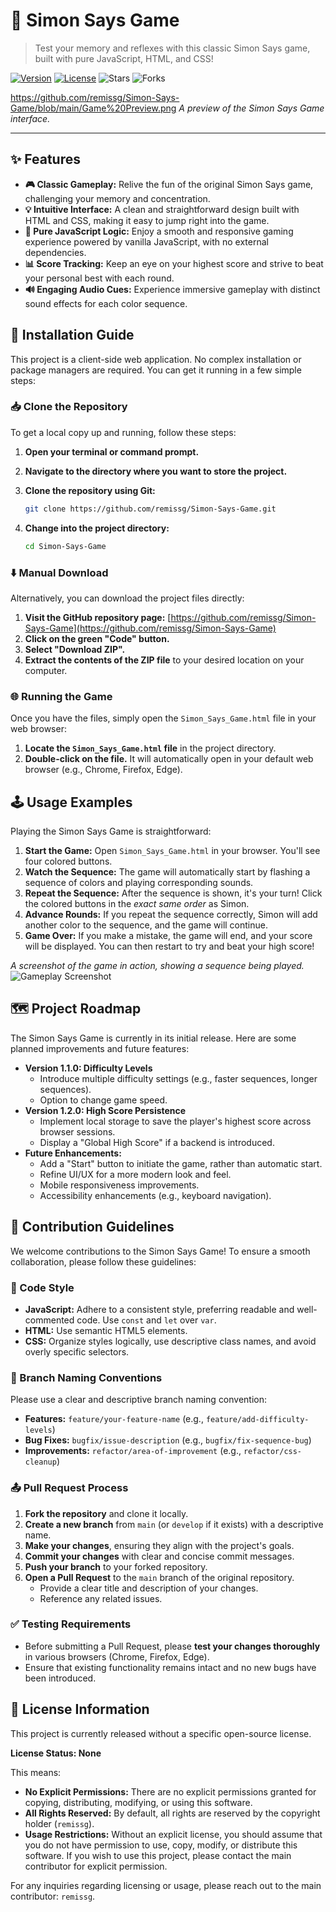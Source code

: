 # 🧠 Simon Says Game

> Test your memory and reflexes with this classic Simon Says game, built with pure JavaScript, HTML, and CSS!

[![Version](https://img.shields.io/badge/version-1.0.0-blue)](https://github.com/remissg/Simon-Says-Game)
[![License](https://img.shields.io/badge/license-None-red)](https://github.com/remissg/Simon-Says-Game/blob/main/LICENSE)
![Stars](https://img.shields.io/github/stars/remissg/Simon-Says-Game?style=social)
![Forks](https://img.shields.io/github/forks/remissg/Simon-Says-Game?style=social)

https://github.com/remissg/Simon-Says-Game/blob/main/Game%20Preview.png
_A preview of the Simon Says Game interface._

---


## ✨ Features

*   **🎮 Classic Gameplay:** Relive the fun of the original Simon Says game, challenging your memory and concentration.
*   **💡 Intuitive Interface:** A clean and straightforward design built with HTML and CSS, making it easy to jump right into the game.
*   **🚀 Pure JavaScript Logic:** Enjoy a smooth and responsive gaming experience powered by vanilla JavaScript, with no external dependencies.
*   **📊 Score Tracking:** Keep an eye on your highest score and strive to beat your personal best with each round.
*   **🔊 Engaging Audio Cues:** Experience immersive gameplay with distinct sound effects for each color sequence.


## 🚀 Installation Guide

This project is a client-side web application. No complex installation or package managers are required. You can get it running in a few simple steps:

### 📥 Clone the Repository

To get a local copy up and running, follow these steps:

1.  **Open your terminal or command prompt.**

2.  **Navigate to the directory where you want to store the project.**

3.  **Clone the repository using Git:**

    ```bash
    git clone https://github.com/remissg/Simon-Says-Game.git
    ```

4.  **Change into the project directory:**

    ```bash
    cd Simon-Says-Game
    ```

### ⬇️ Manual Download

Alternatively, you can download the project files directly:

1.  **Visit the GitHub repository page:** [https://github.com/remissg/Simon-Says-Game](https://github.com/remissg/Simon-Says-Game)
2.  **Click on the green "Code" button.**
3.  **Select "Download ZIP".**
4.  **Extract the contents of the ZIP file** to your desired location on your computer.

### 🌐 Running the Game

Once you have the files, simply open the `Simon_Says_Game.html` file in your web browser:

1.  **Locate the `Simon_Says_Game.html` file** in the project directory.
2.  **Double-click on the file.** It will automatically open in your default web browser (e.g., Chrome, Firefox, Edge).


## 🕹️ Usage Examples

Playing the Simon Says Game is straightforward:

1.  **Start the Game:** Open `Simon_Says_Game.html` in your browser. You'll see four colored buttons.
2.  **Watch the Sequence:** The game will automatically start by flashing a sequence of colors and playing corresponding sounds.
3.  **Repeat the Sequence:** After the sequence is shown, it's your turn! Click the colored buttons in the *exact same order* as Simon.
4.  **Advance Rounds:** If you repeat the sequence correctly, Simon will add another color to the sequence, and the game will continue.
5.  **Game Over:** If you make a mistake, the game will end, and your score will be displayed. You can then restart to try and beat your high score!

_A screenshot of the game in action, showing a sequence being played._
![Gameplay Screenshot](https://github.com/remissg/Simon-Says-Game/blob/main/usage_screenshot_placeholder.png)


## 🗺️ Project Roadmap

The Simon Says Game is currently in its initial release. Here are some planned improvements and future features:

*   **Version 1.1.0: Difficulty Levels**
    *   Introduce multiple difficulty settings (e.g., faster sequences, longer sequences).
    *   Option to change game speed.
*   **Version 1.2.0: High Score Persistence**
    *   Implement local storage to save the player's highest score across browser sessions.
    *   Display a "Global High Score" if a backend is introduced.
*   **Future Enhancements:**
    *   Add a "Start" button to initiate the game, rather than automatic start.
    *   Refine UI/UX for a more modern look and feel.
    *   Mobile responsiveness improvements.
    *   Accessibility enhancements (e.g., keyboard navigation).


## 🤝 Contribution Guidelines

We welcome contributions to the Simon Says Game! To ensure a smooth collaboration, please follow these guidelines:

### 📝 Code Style

*   **JavaScript:** Adhere to a consistent style, preferring readable and well-commented code. Use `const` and `let` over `var`.
*   **HTML:** Use semantic HTML5 elements.
*   **CSS:** Organize styles logically, use descriptive class names, and avoid overly specific selectors.

### 🌿 Branch Naming Conventions

Please use a clear and descriptive branch naming convention:

*   **Features:** `feature/your-feature-name` (e.g., `feature/add-difficulty-levels`)
*   **Bug Fixes:** `bugfix/issue-description` (e.g., `bugfix/fix-sequence-bug`)
*   **Improvements:** `refactor/area-of-improvement` (e.g., `refactor/css-cleanup`)

### 📤 Pull Request Process

1.  **Fork the repository** and clone it locally.
2.  **Create a new branch** from `main` (or `develop` if it exists) with a descriptive name.
3.  **Make your changes**, ensuring they align with the project's goals.
4.  **Commit your changes** with clear and concise commit messages.
5.  **Push your branch** to your forked repository.
6.  **Open a Pull Request** to the `main` branch of the original repository.
    *   Provide a clear title and description of your changes.
    *   Reference any related issues.

### ✅ Testing Requirements

*   Before submitting a Pull Request, please **test your changes thoroughly** in various browsers (Chrome, Firefox, Edge).
*   Ensure that existing functionality remains intact and no new bugs have been introduced.


## 📜 License Information

This project is currently released without a specific open-source license.

**License Status: None**

This means:

*   **No Explicit Permissions:** There are no explicit permissions granted for copying, distributing, modifying, or using this software.
*   **All Rights Reserved:** By default, all rights are reserved by the copyright holder (`remissg`).
*   **Usage Restrictions:** Without an explicit license, you should assume that you do not have permission to use, copy, modify, or distribute this software. If you wish to use this project, please contact the main contributor for explicit permission.

For any inquiries regarding licensing or usage, please reach out to the main contributor: `remissg`.
